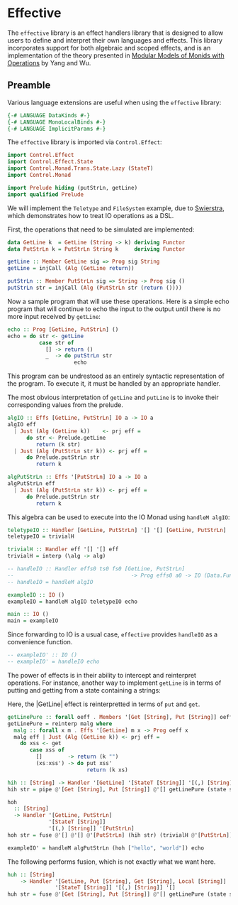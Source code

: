 # Effective

The `effective` library is an effect handlers library that is designed to allow
users to define and interpret their own languages and effects.
This library incorporates support for both algebraic and scoped effects,
and is an implementation of the theory presented in [Modular Models of
Monids with Operations](https://dl.acm.org/doi/10.1145/3607850) by Yang and Wu.

## Preamble

Various language extensions are useful when using the `effective` library:
```haskell
{-# LANGUAGE DataKinds #-}
{-# LANGUAGE MonoLocalBinds #-}
{-# LANGUAGE ImplicitParams #-}
```
The `effective` library is imported via `Control.Effect`:
```haskell
import Control.Effect
import Control.Effect.State
import Control.Monad.Trans.State.Lazy (StateT)
import Control.Monad

import Prelude hiding (putStrLn, getLine)
import qualified Prelude

```
We will implement the `Teletype` and `FileSystem` example, due to
[Swierstra](https://doi.org/10.1017/S0956796808006758),
which demonstrates how to treat IO operations as a DSL.

First, the operations that need to be simulated are
implemented:
```haskell
data GetLine k  = GetLine (String -> k) deriving Functor
data PutStrLn k = PutStrLn String k     deriving Functor

getLine :: Member GetLine sig => Prog sig String
getLine = injCall (Alg (GetLine return))

putStrLn :: Member PutStrLn sig => String -> Prog sig ()
putStrLn str = injCall (Alg (PutStrLn str (return ())))
```

Now a sample program that will use these operations.
Here is a simple echo program that will continue
to echo the input to the output until there is no
more input received by `getLine`:
```haskell
echo :: Prog [GetLine, PutStrLn] ()
echo = do str <- getLine
          case str of
            [] -> return ()
            _  -> do putStrLn str
                     echo
```
This program can be undrestood as an entirely syntactic representation of the
program. To execute it, it must be handled by an appropriate handler.

The most obvious interpretation of `getLine` and `putLine` is to
invoke their corresponding values from the prelude.
```haskell
algIO :: Effs [GetLine, PutStrLn] IO a -> IO a
algIO eff
  | Just (Alg (GetLine k))    <- prj eff =
      do str <- Prelude.getLine
         return (k str)
  | Just (Alg (PutStrLn str k)) <- prj eff =
      do Prelude.putStrLn str
         return k

algPutStrLn :: Effs '[PutStrLn] IO a -> IO a
algPutStrLn eff
  | Just (Alg (PutStrLn str k)) <- prj eff =
      do Prelude.putStrLn str
         return k
```
This algebra can be used to execute into the IO Monad using `handleM algIO`:

```haskell
teletypeIO :: Handler [GetLine, PutStrLn] '[] '[] [GetLine, PutStrLn]
teletypeIO = trivialH

trivialH :: Handler eff '[] '[] eff
trivialH = interp (\alg -> alg)

-- handleIO :: Handler effs0 ts0 fs0 [GetLine, PutStrLn]
--                                     -> Prog effs0 a0 -> IO (Data.Functor.Composes.Composes fs0 a0)
-- handleIO = handleM algIO

exampleIO :: IO ()
exampleIO = handleM algIO teletypeIO echo

main :: IO ()
main = exampleIO
```
Since forwarding to IO is a usual case, `effective` provides `handleIO`
as a convenience function.
```haskell
-- exampleIO' :: IO ()
-- exampleIO' = handleIO echo
```

The power of effects is in their ability to intercept and reinterpret operations.
For instance, another way to implement `getLine` is in terms of
putting and getting from a state containing a strings:

Here, the |GetLine| effect is reinterpretted in terms of `put` and `get`.

```haskell
getLinePure :: forall oeff . Members '[Get [String], Put [String]] oeff => Handler '[GetLine] '[] '[] oeff
getLinePure = reinterp malg where
  malg :: forall x m . Effs '[GetLine] m x -> Prog oeff x
  malg eff | Just (Alg (GetLine k)) <- prj eff =
    do xss <- get
       case xss of
         []        -> return (k "")
         (xs:xss') -> do put xss'
                         return (k xs)
```

```haskell
hih :: [String] -> Handler '[GetLine] '[StateT [String]] '[(,) [String]] oeff2
hih str = pipe @'[Get [String], Put [String]] @'[] getLinePure (state str)

hoh 
  :: [String] 
  -> Handler '[GetLine, PutStrLn]
             '[StateT [String]]
             '[(,) [String]] '[PutStrLn]
hoh str = fuse @'[] @'[] @'[PutStrLn] (hih str) (trivialH @'[PutStrLn])

exampleIO' = handleM algPutStrLn (hoh ["hello", "world"]) echo
```
The following performs fusion, which is not exactly what we want here.
```haskell
huh :: [String] 
    -> Handler '[GetLine, Put [String], Get [String], Local [String]] 
               '[StateT [String]] '[(,) [String]] '[]
huh str = fuse @'[Get [String], Put [String]] @'[] getLinePure (state str)
```
